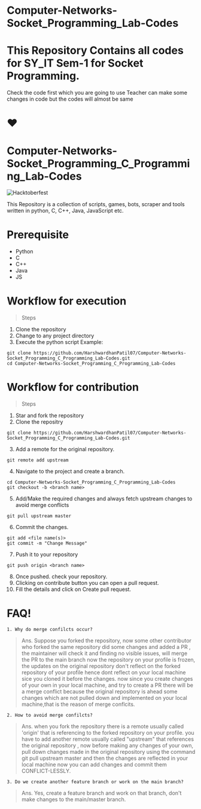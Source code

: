 # Computer-Networks-Socket_Programming_Lab-Codes
# This Repository Contains all codes for SY_IT Sem-1 for Socket Programming.

Check the code first which you are going to use 
Teacher can make some changes in code but the codes will almost be same
# :heart:

# Computer-Networks-Socket_Programming_C_Programming_Lab-Codes

![Hacktoberfest](hacktoberfest.png)

This Repository is a collection of scripts, games, bots, scraper and tools written in python, C, C++, Java, JavaScript etc. 

# Prerequisite
 * Python
 * C
 * C++
 * Java
 * JS
 
 # Workflow for execution
  
> Steps

1. Clone the repository
2. Change to any project directory
3. Execute the python script Example:

```
git clone https://github.com/HarshwardhanPatil07/Computer-Networks-Socket_Programming_C_Programming_Lab-Codes.git
cd Computer-Networks-Socket_Programming_C_Programming_Lab-Codes
```

# Workflow for contribution

> Steps

1. Star and fork the repository
2. Clone the repositry

```
git clone https://github.com/HarshwardhanPatil07/Computer-Networks-Socket_Programming_C_Programming_Lab-Codes.git
```

3. Add a remote for the original repository.
```
git remote add upstream 
```
4. Navigate to the project and create a branch.
 ```
cd Computer-Networks-Socket_Programming_C_Programming_Lab-Codes
git checkout -b <branch name>
```

5. Add/Make the required changes and always fetch upstream changes to avoid merge conflicts
```
git pull upstream master

```
6. Commit the changes.
```
git add <file name(s)>
git commit -m "Change Message"

```
7. Push it to your repository
```
git push origin <branch name>

```
8. Once pushed. check your repository.
9. Clicking on contribute button you can open a pull request.
10. Fill the details and click on Create pull request.

# FAQ!
```
1. Why do merge confilcts occur?
```
> Ans. Suppose you forked the repository, now some other contributor who forked the same repository did some changes and added a PR , the maintainer will check it and finding no visible issues, will merge the PR to the main branch now the repository on your profile is frozen, the updates on the original repository don't reflect on the forked repository of your profile hence dont reflect on your local machine sice you cloned it before the changes. now since you create changes of your own in your local machine, and try to create a PR there will be a merge conflict because the original repository is ahead some changes which are not pulled down and implemented on your local machine,that is the reason of merge conflcits.

```
2. How to avoid merge confilcts?
```

> Ans. when you fork the repository there is a remote usually called 'origin' that is referencing to the forked repository on your profile. you have to add another remote usually called "upstream" that references the original repository , now before making any changes of your own, pull down changes made in the original repository using the command git pull upstream master and then the changes are reflected in your local machine now you can add changes and commit them CONFLICT-LESSLY.

```
3. Do we create another feature branch or work on the main branch?
```
> Ans. Yes, create a feature branch and work on that branch, don't make changes to the main/master branch.
